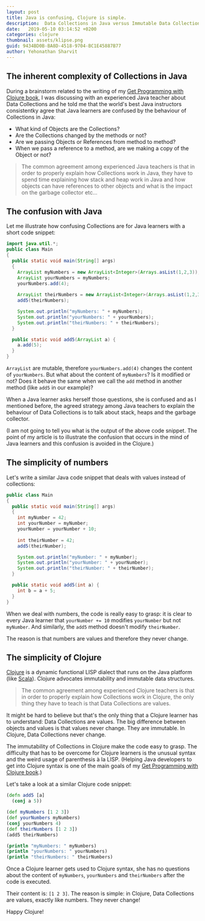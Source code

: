 ```yaml
---
layout: post
title: Java is confusing, Clojure is simple.  
description:  Data Collections in Java versus Immutable Data Collections in Clojure. The complexity of Java compared to the simplicity of Clojure.
date:   2019-05-10 03:14:52 +0200
categories: clojure
thumbnail: assets/klipse.png
guid: 9434BD0B-BA8D-4518-9704-BC1E45887B77
author: Yehonathan Sharvit
---
```


## The inherent complexity of Collections in Java

During a brainstorm related to the writing of my [Get Programming with Clojure book](https://www.getprogrammingwithclojure.com/), I was discussing with an experienced Java teacher about Data Collections and he told me that the world's best Java instructors consistentky agree that Java learners are confused by the behaviour of Collections in Java:

- What kind of Objects are the Collections?
- Are the Collections changed by the methods or not?
- Are we passing Objects or References from method to method?
- When we pass a reference to a method, are we making a copy of the Object or not?

> The common agreement among experienced Java teachers is that in order to properly explain how Collections work in Java, they have to spend time explaining how stack and heap work in Java and how objects can have references to other objects and what is the impact on the garbage collector etc...


## The confusion with Java

Let me illustrate how confusing Collections are for Java learners with a short code snippet:

~~~java
import java.util.*;
public class Main
{
  public static void main(String[] args)
  {
    ArrayList myNumbers = new ArrayList<Integer>(Arrays.asList(1,2,3));
    ArrayList yourNumbers = myNumbers;
    yourNumbers.add(4);
        
    ArrayList theirNumbers = new ArrayList<Integer>(Arrays.asList(1,2,3));
    add5(theirNumbers);

    System.out.println("myNumbers: " + myNumbers);
    System.out.println("yourNumbers: " + yourNumbers);
    System.out.println("theirNumbers: " + theirNumbers);
  }

  public static void add5(ArrayList a) {
    a.add(5);
  }
}
~~~

`ArrayList` are mutable, therefore `yourNumbers.add(4)` changes the content of `yourNumbers`. But what about the content of `myNumbers`? Is it modified or not? Does it behave the same when we call the `add` method in another method (like `add5` in our example)?

When a Java learner asks herself those questions, she is confused and as I mentioned before, the agreed strategy among Java teachers to explain the behaviour of Data Collections is to talk about stack, heaps and the garbage collector.

(I am not going to tell you what is the output of the above code snippet. The point of my article is to illustrate the confusion that occurs in the mind of Java learners and this confusion is avoided in the Clojure.)

## The simplicity of numbers

Let's write a similar Java code snippet that deals with values instead of collections:

~~~java
public class Main
{
  public static void main(String[] args)
  {
    int myNumber = 42;
    int yourNumber = myNumber;
    yourNumber = yourNumber + 10;
        
    int theirNumber = 42;
    add5(theirNumber);

    System.out.println("myNumber: " + myNumber);
    System.out.println("yourNumber: " + yourNumber);
    System.out.println("theirNumber: " + theirNumber);
  }

  public static void add5(int a) {
    int b = a + 5;
  }
}
~~~

When we deal with numbers, the code is really easy to grasp: it is clear to every Java learner that `yourNumber += 10` modifies `yourNumber` but not `myNumber`. And similarly, the `add5` method doesn't modify `theirNumber`.

The reason is that numbers are values and therefore they never change.


## The simplicity of Clojure

[Clojure](https://en.wikipedia.org/wiki/Clojure) is a dynamic functional LISP dialect that runs on the Java platform (like [Scala](https://en.wikipedia.org/wiki/Scala_(programming_language))). Clojure advocates immutability and immutable data structures. 

> The common agreement among experienced Clojure teachers is that in order to properly explain how Collections work in Clojure, the only thing they have to teach is that Data Collections are values.

It might be hard to believe but that's the only thing that a Clojure learner has to understand: Data Collections are values. The big difference between objects and values is that values never change. They are immutable. In Clojure, Data Collections never change.

The immutability of Collections in Clojure make the code easy to grasp. The difficulty that has to be overcome for Clojure learners is the unusual syntax and the weird usage of parenthesis à la LISP.  (Helping Java developers to get into Clojure syntax is one of the main goals of my [Get Programming with Clojure book](https://www.getprogrammingwithclojure.com/).)

Let's take a look at a similar Clojure code snippet:

~~~clojure
(defn add5 [a]
  (conj a 5))

(def myNumbers [1 2 3])
(def yourNumbers myNumbers)
(conj yourNumbers 4)
(def theirNumbers [1 2 3])
(add5 theirNumbers)

(println "myNumbers: " myNumbers)
(println "yourNumbers: " yourNumbers)
(println "theirNumbers: " theirNumbers)
~~~

Once a Clojure learner gets used to Clojure syntax, she has no questions about the content of `myNumbers`, `yourNumbers` and `theirNumbers` after the code is executed.

Their content is: `[1 2 3]`. The reason is simple: in Clojure, Data Collections are values, exactly like numbers. They never change!

Happy Clojure!

